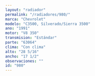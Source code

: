 ```yaml
---
layout: "radiador"
permalink: "/radiadores/980/"
marca: "Chevrolet"
modelo: "C3500, Silverado/Sierra 3500"
ano: "1991"
motor: "V8 350"
transmision: "Estándar"
parte: "63064"
clima: "Con clima"
alto: "28 5/16"
ancho: "17 1/2"
observaciones: ""
id: "980"
---
```


